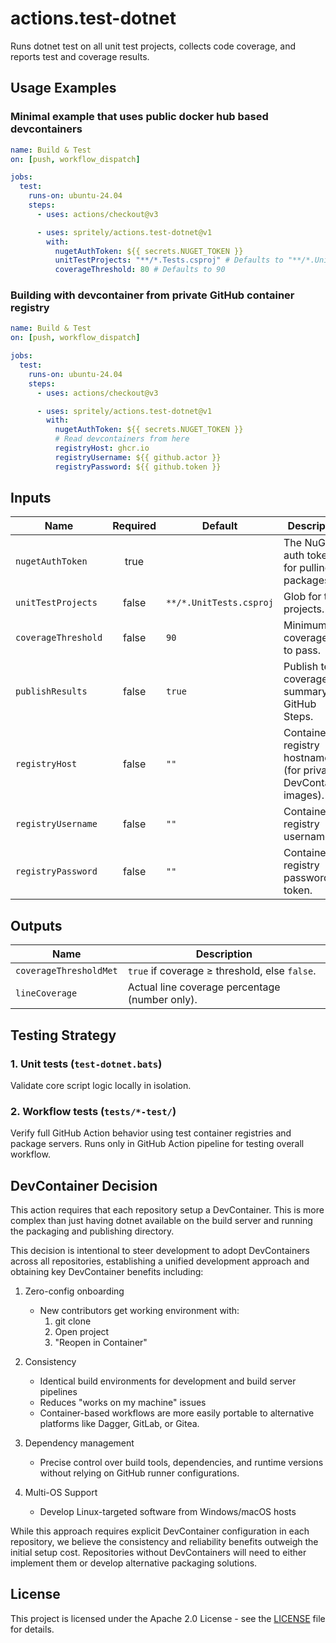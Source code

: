 # actions.test-dotnet
Runs dotnet test on all unit test projects, collects code coverage, and reports test and coverage results.

## Usage Examples

### Minimal example that uses public docker hub based devcontainers

```yaml
name: Build & Test
on: [push, workflow_dispatch]

jobs:
  test:
    runs-on: ubuntu-24.04
    steps:
      - uses: actions/checkout@v3

      - uses: spritely/actions.test-dotnet@v1
        with:
          nugetAuthToken: ${{ secrets.NUGET_TOKEN }}
          unitTestProjects: "**/*.Tests.csproj" # Defaults to "**/*.UnitTests.csproj"
          coverageThreshold: 80 # Defaults to 90
```

### Building with devcontainer from private GitHub container registry

```yaml
name: Build & Test
on: [push, workflow_dispatch]

jobs:
  test:
    runs-on: ubuntu-24.04
    steps:
      - uses: actions/checkout@v3

      - uses: spritely/actions.test-dotnet@v1
        with:
          nugetAuthToken: ${{ secrets.NUGET_TOKEN }}
          # Read devcontainers from here
          registryHost: ghcr.io
          registryUsername: ${{ github.actor }}
          registryPassword: ${{ github.token }}
```

## Inputs

| Name                | Required | Default                         | Description                                                             |
|---------------------|:--------:|---------------------------------|-------------------------------------------------------------------------|
| `nugetAuthToken`    |   true   |                                 | The NuGet auth token for pulling packages.                              |
| `unitTestProjects`  |  false   | `**/*.UnitTests.csproj`         | Glob for test projects.                                                 |
| `coverageThreshold` |  false   | `90`                            | Minimum coverage % to pass.                                             |
| `publishResults`    |  false   | `true`                          | Publish test & coverage summary to GitHub Steps.                        |
| `registryHost`      |  false   | `""`                            | Container registry hostname (for private DevContainer images).          |
| `registryUsername`  |  false   | `""`                            | Container registry username.                                            |
| `registryPassword`  |  false   | `""`                            | Container registry password or token.                                   |

## Outputs

| Name                   | Description                                   |
|------------------------|-----------------------------------------------|
| `coverageThresholdMet` | `true` if coverage ≥ threshold, else `false`. |
| `lineCoverage`         | Actual line coverage percentage (number only).|

## Testing Strategy

### 1. Unit tests (`test-dotnet.bats`)

Validate core script logic locally in isolation.

### 2. Workflow tests (`tests/*-test/`)

Verify full GitHub Action behavior using test container registries and package servers. Runs only in GitHub Action pipeline for testing overall workflow.

## DevContainer Decision

This action requires that each repository setup a DevContainer. This is more complex than just having dotnet available on the build server and running the packaging and publishing directory.

This decision is intentional to steer development to adopt DevContainers across all repositories, establishing a unified development approach and obtaining key DevContainer benefits including:

1. Zero-config onboarding
   - New contributors get working environment with:
     1. git clone
     2. Open project
     3. "Reopen in Container"

2. Consistency
   - Identical build environments for development and build server pipelines
   - Reduces "works on my machine" issues
   - Container-based workflows are more easily portable to alternative platforms like Dagger, GitLab, or Gitea.

3. Dependency management
   - Precise control over build tools, dependencies, and runtime versions without relying on GitHub runner configurations.

4. Multi-OS Support
   - Develop Linux-targeted software from Windows/macOS hosts

While this approach requires explicit DevContainer configuration in each repository, we believe the consistency and reliability benefits outweigh the initial setup cost. Repositories without DevContainers will need to either implement them or develop alternative packaging solutions.

## License

This project is licensed under the Apache 2.0 License - see the [LICENSE](/LICENSE) file for details.
